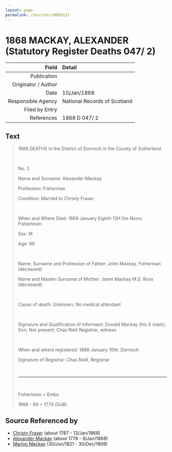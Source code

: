 ```yaml
---
layout: page
permalink: /sources/s9056121
---
```


# 1868 MACKAY, ALEXANDER (Statutory Register Deaths 047/ 2)

Field | Detail
---:|:---
Publication | 
Originator / Author | 
Date | 10/Jan/1868
Responsible Agency | National Records of Scotland
Filed by Entry | 
References | 1868 D 047/ 2

## Text

> 1868 DEATHS in the District of Dornoch in the County of Sutherland
>
> <br/>
>
> No. 2
>
> Name and Surname: Alexander Mackay
>
> Profession: Fisherman
>
> Condition: Married to Christy Fraser
>
> <br/>
>
> When and Where Died: 1868 January Eighth 12H 0m Noon; Fishertown
>
> Sex: M
>
> Age: 89
>
> <br/>
>
> Name, Surname and Profession of Father: John Mackay, Fisherman (deceased)
>
> Name and Maiden Surname of Mother: Janet Mackay M.S. Ross (deceased)
>
> <br/>
>
> Cause of death: Unknown; No medical attendant
>
> <br/>
>
> Signature and Qualification of Informant: Donald Mackay (his X mark); Son; Not present; Chas Neill Registrar, witness
>
> <br/>
>
> When and where registered: 1868 January 10th; Dornoch
>
> Signature of Registrar: Chas Neill, Registrar
>
> <br/>
>
> ---
>
> <br/>
>
> Fishertown = Embo
>
> 1868 - 89 = 1779 (DoB)
>

## Source Referenced by

* [Christy Fraser](../people/@45275253@-christy-fraser-b1787-d1868-1-13.md) (about 1787 - 13/Jan/1868)
* [Alexander Mackay](../people/@3089092@-alexander-mackay-b1779-d1868-1-8.md) (about 1779 - 8/Jan/1868)
* [Marion Mackay](../people/@78930004@-marion-mackay-b1821-6-30-d1909-12-30.md) (30/Jun/1821 - 30/Dec/1909)
